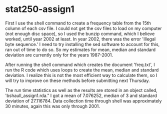 stat250-assign1
===============
First I use the shell command to create a frequency table from the 15th column of each csv file.  I could not get the csv files to load on my computer (not enough disc space), so I used the bunzip command, which I believe worked, until year 2002 at least. In year 2002, there was the error 'Illegal byte sequence.' I need to try installing the sed software to account for this, ran out of time to do so. So my estimates for mean, median and standard deviation are currently only for the years 1987-2001.  

After running the shell command which creates the document 'freq.txt', I run the R code which uses loops to create the mean, median and standard deviation. I realize this is not the most efficient way to calculate them, so I will try to improve on these methods before submitting next Thursday. 

The run time statistics as well as the results are stored in an object called, 'bshaull_assign1.rda."
I got a mean of 7.076252, median of 3 and standard deviation of 27.116784. Data collection time through shell was approximately 30 minutes, again this was only through 2001. 
